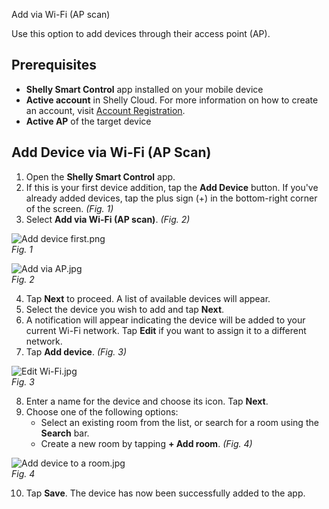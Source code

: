 Add via Wi-Fi (AP scan)

Use this option to add devices through their access point (AP).

## Prerequisites

- **Shelly Smart Control** app installed on your mobile device  
- **Active account** in Shelly Cloud. For more information on how to create an account, visit [Account Registration](../knowledge-base/account-registration).  
- **Active AP** of the target device  

## Add Device via Wi-Fi (AP Scan)

1. Open the **Shelly Smart Control** app.  
2. If this is your first device addition, tap the **Add Device** button. If you've already added devices, tap the plus sign (+) in the bottom-right corner of the screen. _(Fig. 1)_  
3. Select **Add via Wi-Fi (AP scan)**. _(Fig. 2)_  

![Add device first.png](https://kb.shelly.cloud/__attachments/1612742869/Add%20device%20first.png?inst-v=06e25fb6-1df6-4585-801d-931808676f21)  
*Fig. 1*

![Add via AP.jpg](https://kb.shelly.cloud/__attachments/1612742869/Add%20via%20AP.jpg?inst-v=06e25fb6-1df6-4585-801d-931808676f21)  
*Fig. 2*

4. Tap **Next** to proceed. A list of available devices will appear.  
5. Select the device you wish to add and tap **Next**.  
6. A notification will appear indicating the device will be added to your current Wi-Fi network. Tap **Edit** if you want to assign it to a different network.  
7. Tap **Add device**. _(Fig. 3)_  

![Edit Wi-Fi.jpg](https://kb.shelly.cloud/__attachments/1612742869/Edit%20Wi-Fi.jpg?inst-v=06e25fb6-1df6-4585-801d-931808676f21)  
*Fig. 3*

8. Enter a name for the device and choose its icon. Tap **Next**.  
9. Choose one of the following options:  
   - Select an existing room from the list, or search for a room using the **Search** bar.  
   - Create a new room by tapping **+ Add room**. _(Fig. 4)_  

![Add device to a room.jpg](https://kb.shelly.cloud/__attachments/1612742869/Add%20device%20to%20a%20room.jpg?inst-v=06e25fb6-1df6-4585-801d-931808676f21)  
*Fig. 4*

10. Tap **Save**. The device has now been successfully added to the app.